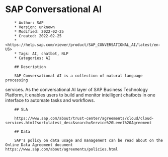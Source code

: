 # SAP Conversational AI

        * Author: SAP
        * Version: unknown
        * Modified: 2022-02-25
        * Created: 2022-02-25
        * <https://help.sap.com/viewer/product/SAP_CONVERSATIONAL_AI/latest/en-US>
        * Tags: AI, chatbot, NLP
        * Categories: AI

        ## Description

        SAP Conversational AI is a collection of natural language processing
services. As the conversational AI layer of SAP Business Technology
Platform, it enables users to build and monitor intelligent chatbots
in one interface to automate tasks and workflows.


        ## SLA

        https://www.sap.com/about/trust-center/agreements/cloud/cloud-services.html?sort=latest_desc&search=Service%20Level%20Agreement

        ## Data

        SAP's policy on data usage and management can be read about on the Online Data Agreement document https://www.sap.com/about/agreements/policies.html
